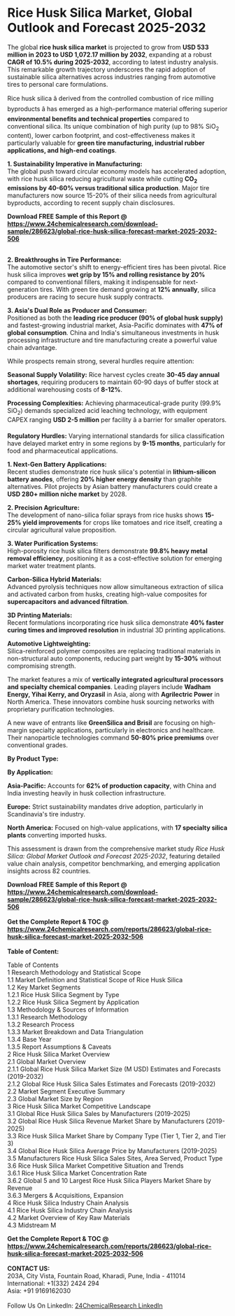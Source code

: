 <h1>Rice Husk Silica Market, Global Outlook and Forecast 2025-2032</h1><p>The global <strong>rice husk silica market</strong> is projected to grow from <strong>USD 533 million in 2023 to USD 1,072.17 million by 2032</strong>, expanding at a robust <strong>CAGR of 10.5% during 2025-2032</strong>, according to latest industry analysis. This remarkable growth trajectory underscores the rapid adoption of sustainable silica alternatives across industries ranging from automotive tires to personal care formulations.</p><p>Rice husk silica â derived from the controlled combustion of rice milling byproducts â has emerged as a high-performance material offering superior <strong>environmental benefits and technical properties</strong> compared to conventional silica. Its unique combination of high purity (up to 98% SiO<sub>2</sub> content), lower carbon footprint, and cost-effectiveness makes it particularly valuable for <strong>green tire manufacturing, industrial rubber applications, and high-end coatings</strong>.</p><p><strong>1. Sustainability Imperative in Manufacturing:</strong><br>
The global push toward circular economy models has accelerated adoption, with rice husk silica reducing agricultural waste while cutting <strong>CO<sub>2</sub> emissions by 40-60% versus traditional silica production</strong>. Major tire manufacturers now source 15-20% of their silica needs from agricultural byproducts, according to recent supply chain disclosures.</p><div><b>Download FREE Sample of this Report @ 
            <a href="https://www.24chemicalresearch.com/download-sample/286623/global-rice-husk-silica-forecast-market-2025-2032-506">
            https://www.24chemicalresearch.com/download-sample/286623/global-rice-husk-silica-forecast-market-2025-2032-506</a></b></div><br><p><strong>2. Breakthroughs in Tire Performance:</strong><br>
The automotive sector's shift to energy-efficient tires has been pivotal. Rice husk silica improves <strong>wet grip by 15% and rolling resistance by 20%</strong> compared to conventional fillers, making it indispensable for next-generation tires. With green tire demand growing at <strong>12% annually</strong>, silica producers are racing to secure husk supply contracts.</p><p><strong>3. Asia's Dual Role as Producer and Consumer:</strong><br>
Positioned as both the <strong>leading rice producer (90% of global husk supply)</strong> and fastest-growing industrial market, Asia-Pacific dominates with <strong>47% of global consumption</strong>. China and India's simultaneous investments in husk processing infrastructure and tire manufacturing create a powerful value chain advantage.</p><p>While prospects remain strong, several hurdles require attention:</p><p><strong>Seasonal Supply Volatility:</strong> Rice harvest cycles create <strong>30-45 day annual shortages</strong>, requiring producers to maintain 60-90 days of buffer stock at additional warehousing costs of <strong>8-12%</strong>.</p><p><strong>Processing Complexities:</strong> Achieving pharmaceutical-grade purity (99.9% SiO<sub>2</sub>) demands specialized acid leaching technology, with equipment CAPEX ranging <strong>USD 2-5 million</strong> per facility â a barrier for smaller operators.</p><p><strong>Regulatory Hurdles:</strong> Varying international standards for silica classification have delayed market entry in some regions by <strong>9-15 months</strong>, particularly for food and pharmaceutical applications.</p><p><strong>1. Next-Gen Battery Applications:</strong><br>
Recent studies demonstrate rice husk silica's potential in <strong>lithium-silicon battery anodes</strong>, offering <strong>20% higher energy density</strong> than graphite alternatives. Pilot projects by Asian battery manufacturers could create a <strong>USD 280+ million niche market</strong> by 2028.</p><p><strong>2. Precision Agriculture:</strong><br>
The development of nano-silica foliar sprays from rice husks shows <strong>15-25% yield improvements</strong> for crops like tomatoes and rice itself, creating a circular agricultural value proposition.</p><p><strong>3. Water Purification Systems:</strong><br>
High-porosity rice husk silica filters demonstrate <strong>99.8% heavy metal removal efficiency</strong>, positioning it as a cost-effective solution for emerging market water treatment plants.</p><p><strong>Carbon-Silica Hybrid Materials:</strong><br>
	Advanced pyrolysis techniques now allow simultaneous extraction of silica and activated carbon from husks, creating high-value composites for <strong>supercapacitors and advanced filtration</strong>.</p><p><strong>3D Printing Materials:</strong><br>
	Recent formulations incorporating rice husk silica demonstrate <strong>40% faster curing times and improved resolution</strong> in industrial 3D printing applications.</p><p><strong>Automotive Lightweighting:</strong><br>
	Silica-reinforced polymer composites are replacing traditional materials in non-structural auto components, reducing part weight by <strong>15-30%</strong> without compromising strength.</p><p>The market features a mix of <strong>vertically integrated agricultural processors and specialty chemical companies</strong>. Leading players include <strong>Wadham Energy, Yihai Kerry, and Oryzasil</strong> in Asia, along with <strong>Agrilectric Power</strong> in North America. These innovators combine husk sourcing networks with proprietary purification technologies.</p><p>A new wave of entrants like <strong>GreenSilica and Brisil</strong> are focusing on high-margin specialty applications, particularly in electronics and healthcare. Their nanoparticle technologies command <strong>50-80% price premiums</strong> over conventional grades.</p><p><strong>By Product Type:</strong></p><p><strong>By Application:</strong></p><p><strong>Asia-Pacific:</strong> Accounts for <strong>62% of production capacity</strong>, with China and India investing heavily in husk collection infrastructure.</p><p><strong>Europe:</strong> Strict sustainability mandates drive adoption, particularly in Scandinavia's tire industry.</p><p><strong>North America:</strong> Focused on high-value applications, with <strong>17 specialty silica plants</strong> converting imported husks.</p><p>This assessment is drawn from the comprehensive market study <em>Rice Husk Silica: Global Market Outlook and Forecast 2025-2032</em>, featuring detailed value chain analysis, competitor benchmarking, and emerging application insights across 82 countries.</p><div><b>Download FREE Sample of this Report @ 
            <a href="https://www.24chemicalresearch.com/download-sample/286623/global-rice-husk-silica-forecast-market-2025-2032-506">
            https://www.24chemicalresearch.com/download-sample/286623/global-rice-husk-silica-forecast-market-2025-2032-506</a></b></div><br><div><b>Get the Complete Report & TOC @ 
            <a href="https://www.24chemicalresearch.com/reports/286623/global-rice-husk-silica-forecast-market-2025-2032-506">
            https://www.24chemicalresearch.com/reports/286623/global-rice-husk-silica-forecast-market-2025-2032-506</a></b></div><br>
            <b>Table of Content:</b><p>Table of Contents<br />
1 Research Methodology and Statistical Scope<br />
1.1 Market Definition and Statistical Scope of Rice Husk Silica<br />
1.2 Key Market Segments<br />
1.2.1 Rice Husk Silica Segment by Type<br />
1.2.2 Rice Husk Silica Segment by Application<br />
1.3 Methodology & Sources of Information<br />
1.3.1 Research Methodology<br />
1.3.2 Research Process<br />
1.3.3 Market Breakdown and Data Triangulation<br />
1.3.4 Base Year<br />
1.3.5 Report Assumptions & Caveats<br />
2 Rice Husk Silica Market Overview<br />
2.1 Global Market Overview<br />
2.1.1 Global Rice Husk Silica Market Size (M USD) Estimates and Forecasts (2019-2032)<br />
2.1.2 Global Rice Husk Silica Sales Estimates and Forecasts (2019-2032)<br />
2.2 Market Segment Executive Summary<br />
2.3 Global Market Size by Region<br />
3 Rice Husk Silica Market Competitive Landscape<br />
3.1 Global Rice Husk Silica Sales by Manufacturers (2019-2025)<br />
3.2 Global Rice Husk Silica Revenue Market Share by Manufacturers (2019-2025)<br />
3.3 Rice Husk Silica Market Share by Company Type (Tier 1, Tier 2, and Tier 3)<br />
3.4 Global Rice Husk Silica Average Price by Manufacturers (2019-2025)<br />
3.5 Manufacturers Rice Husk Silica Sales Sites, Area Served, Product Type<br />
3.6 Rice Husk Silica Market Competitive Situation and Trends<br />
3.6.1 Rice Husk Silica Market Concentration Rate<br />
3.6.2 Global 5 and 10 Largest Rice Husk Silica Players Market Share by Revenue<br />
3.6.3 Mergers & Acquisitions, Expansion<br />
4 Rice Husk Silica Industry Chain Analysis<br />
4.1 Rice Husk Silica Industry Chain Analysis<br />
4.2 Market Overview of Key Raw Materials<br />
4.3 Midstream M</p><div><b>Get the Complete Report & TOC @ 
            <a href="https://www.24chemicalresearch.com/reports/286623/global-rice-husk-silica-forecast-market-2025-2032-506">
            https://www.24chemicalresearch.com/reports/286623/global-rice-husk-silica-forecast-market-2025-2032-506</a></b></div><br><b>CONTACT US:</b><br>
            203A, City Vista, Fountain Road, Kharadi, Pune, India - 411014<br>
            International: +1(332) 2424 294<br>
            Asia: +91 9169162030 <br><br>
            Follow Us On LinkedIn: <a href="https://www.linkedin.com/company/24chemicalresearch/">24ChemicalResearch LinkedIn</a>